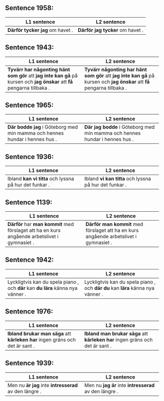 ## Sentence 1958:
L1 sentence | L2 sentence
--- | ---
**Därför** **tycker** **jag** om havet . | **Därför** **jag** **tycker** om havet .


## Sentence 1943:
L1 sentence | L2 sentence
--- | ---
**Tyvärr** **har** **någonting** **hänt** **som** **gör** att **jag** **inte** **kan** **gå** på kursen och **jag** **önskar** att **få** pengarna tillbaka . | **Tyvärr** **någonting** **har** **hänt** **som** **gör** att **jag** **inte** **kan** **gå** på kursen och **jag** **önskar** att **få** pengarna tillbaka .


## Sentence 1965:
L1 sentence | L2 sentence
--- | ---
**Där** **bodde** **jag** i Göteborg med min mamma och hennes hundar i hennes hus . | **Där** **jag** **bodde** i Göteborg med min mamma och hennes hundar i hennes hus .


## Sentence 1936:
L1 sentence | L2 sentence
--- | ---
Ibland **kan** **vi** **titta** och lyssna på hur det funkar . | Ibland **vi** **kan** **titta** och lyssna på hur det funkar .


## Sentence 1139:
L1 sentence | L2 sentence
--- | ---
**Därför** har **man** **kommit** med förslaget att ha en kurs angående arbetslivet i gymnasiet . | **Därför** **man** **kommit** med förslaget att ha en kurs angående arbetslivet i gymnasiet .


## Sentence 1942:
L1 sentence | L2 sentence
--- | ---
Lyckligtvis kan du spela piano , och **där** kan **du** **lära** känna nya vänner . | Lyckligtvis kan du spela piano , och **där** **du** kan **lära** känna nya vänner .


## Sentence 1976:
L1 sentence | L2 sentence
--- | ---
**Ibland** **brukar** **man** **säga** att **kärleken** **har** ingen gräns och det är sant . | **Ibland** **man** **brukar** **säga** att **kärleken** **har** ingen gräns och det är sant .


## Sentence 1939:
L1 sentence | L2 sentence
--- | ---
Men nu **är** **jag** inte **intresserad** av den längre . | Men nu **jag** **är** inte **intresserad** av den längre .


